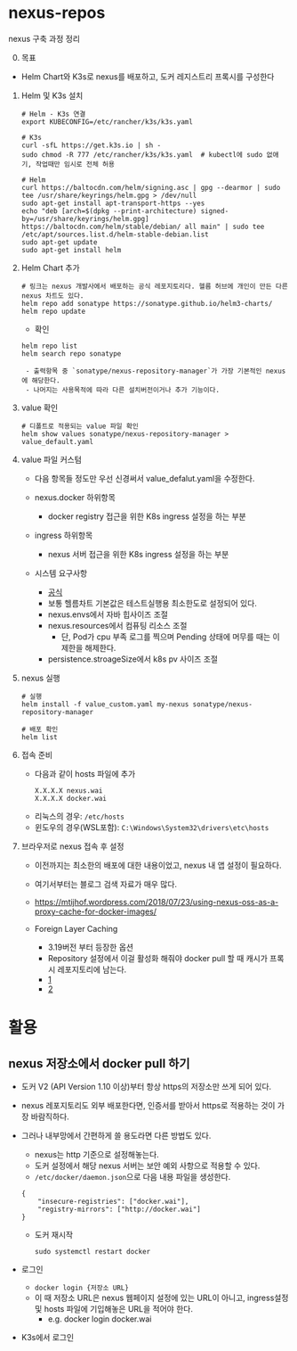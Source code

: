 # nexus-repos
nexus 구축 과정 정리


0. 목표
- Helm Chart와 K3s로 nexus를 배포하고, 도커 레지스트리 프록시를 구성한다

1. Helm 및 K3s 설치
    ```
    # Helm - K3s 연결
    export KUBECONFIG=/etc/rancher/k3s/k3s.yaml

    # K3s
    curl -sfL https://get.k3s.io | sh -
    sudo chmod -R 777 /etc/rancher/k3s/k3s.yaml  # kubectl에 sudo 없애기, 작업때만 임시로 전체 허용

    # Helm
    curl https://baltocdn.com/helm/signing.asc | gpg --dearmor | sudo tee /usr/share/keyrings/helm.gpg > /dev/null
    sudo apt-get install apt-transport-https --yes
    echo "deb [arch=$(dpkg --print-architecture) signed-by=/usr/share/keyrings/helm.gpg] https://baltocdn.com/helm/stable/debian/ all main" | sudo tee /etc/apt/sources.list.d/helm-stable-debian.list
    sudo apt-get update
    sudo apt-get install helm
    ```

2. Helm Chart 추가
    ```
    # 링크는 nexus 개발사에서 배포하는 공식 레포지토리다. 헬름 허브에 개인이 만든 다른 nexus 차트도 있다.
    helm repo add sonatype https://sonatype.github.io/helm3-charts/
    helm repo update
    ```
    - 확인
    ```
    helm repo list
    helm search repo sonatype
    ```
        - 출력항목 중 `sonatype/nexus-repository-manager`가 가장 기본적인 nexus에 해당한다.
        - 나머지는 사용목적에 따라 다른 설치버전이거나 추가 기능이다.

3. value 확인
    ```
    # 디폴트로 적용되는 value 파일 확인
    helm show values sonatype/nexus-repository-manager > value_default.yaml
    ```

4. value 파일 커스텀
    - 다음 항목들 정도만 우선 신경써서 value_defalut.yaml을 수정한다.

    - nexus.docker 하위항목
        - docker registry 접근을 위한 K8s ingress 설정을 하는 부분
    - ingress 하위항목
        - nexus 서버 접근을 위한 K8s ingress 설정을 하는 부분
    - 시스템 요구사항
        - [공식](https://help.sonatype.com/repomanager3/product-information/sonatype-nexus-repository-system-requirements)
        - 보통 헬름차트 기본값은 테스트실행용 최소한도로 설정되어 있다.
        - nexus.envs에서 자바 힙사이즈 조절
        - nexus.resources에서 컴퓨팅 리소스 조절
            - 단, Pod가 cpu 부족 로그를 찍으며 Pending 상태에 머무를 때는 이 제한을 해제한다.
        - persistence.stroageSize에서 k8s pv 사이즈 조절
    
5. nexus 실행
    ```
    # 실행
    helm install -f value_custom.yaml my-nexus sonatype/nexus-repository-manager

    # 배포 확인
    helm list
    ```

6. 접속 준비
    - 다음과 같이 hosts 파일에 추가
        ```
        X.X.X.X nexus.wai
        X.X.X.X docker.wai
        ```
    - 리눅스의 경우: `/etc/hosts`
    - 윈도우의 경우(WSL포함): `C:\Windows\System32\drivers\etc\hosts`

7. 브라우저로 nexus 접속 후 설정
    - 이전까지는 최소한의 배포에 대한 내용이었고, nexus 내 앱 설정이 필요하다.
    - 여기서부터는 블로그 검색 자료가 매우 많다.

    - https://mtijhof.wordpress.com/2018/07/23/using-nexus-oss-as-a-proxy-cache-for-docker-images/
    - Foreign Layer Caching
        - 3.19버전 부터 등장한 옵션
        - Repository 설정에서 이걸 활성화 해줘야 docker pull 할 때 캐시가 프록시 레포지토리에 남는다.
        - [1](https://community.sonatype.com/t/caching-images-on-docker-proxy-repository/3496/4)
        - [2](https://help.sonatype.com/repomanager3/nexus-repository-administration/formats/docker-registry/foreign-layers)



# 활용
## nexus 저장소에서 docker pull 하기
- 도커 V2 (API Version 1.10 이상)부터 항상 https의 저장소만 쓰게 되어 있다.
- nexus 레포지토리도 외부 배포한다면, 인증서를 받아서 https로 적용하는 것이 가장 바람직하다.
- 그러나 내부망에서 간편하게 쓸 용도라면 다른 방법도 있다.
    - nexus는 http 기준으로 설정해놓는다.
    - 도커 설정에서 해당 nexus 서버는 보안 예외 사항으로 적용할 수 있다.
    - `/etc/docker/daemon.json`으로 다음 내용 파일을 생성한다.
    ```
    {
        "insecure-registries": ["docker.wai"],
        "registry-mirrors": ["http://docker.wai"]
    }
    ```
    - 도커 재시작
        ```
        sudo systemctl restart docker
        ```
- 로그인
    - `docker login {저장소 URL}`
    - 이 때 저장소 URL은 nexus 웹페이지 설정에 있는 URL이 아니고, ingress설정 및 hosts 파일에 기입해놓은 URL을 적어야 한다.
        - e.g. docker login docker.wai



- K3s에서 로그인
